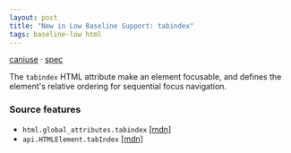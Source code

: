 ```yaml
---
layout: post
title: "New in Low Baseline Support: tabindex"
tags: baseline-low html
---
```


[caniuse](https://caniuse.com/?search=tabindex) · [spec](https://html.spec.whatwg.org/multipage/interaction.html#attr-tabindex)

The `tabindex` HTML attribute make an element focusable, and defines the element's relative ordering for sequential focus navigation.

### Source features

- ``html.global_attributes.tabindex`` [[mdn]](https://developer.mozilla.org/en-US/search?q=html.global_attributes.tabindex)
- ``api.HTMLElement.tabIndex`` [[mdn]](https://developer.mozilla.org/en-US/search?q=api.HTMLElement.tabIndex)
